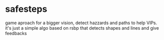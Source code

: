 # safesteps
game aproach for a bigger vision, detect hazzards and paths to help VIPs. it's just a simple algo based on rsbp that detects shapes and lines and give feedbacks 
